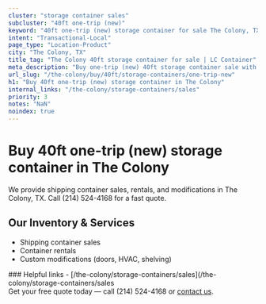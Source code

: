 ```yaml
---
cluster: "storage container sales"
subcluster: "40ft one-trip (new)"
keyword: "40ft one-trip (new) storage container for sale The Colony, TX"
intent: "Transactional-Local"
page_type: "Location-Product"
city: "The Colony, TX"
title_tag: "The Colony 40ft storage container for sale | LC Container"
meta_description: "Buy one-trip (new) 40ft storage container sale with local delivery in The Colony, TX. LC Container — local Since 2003. Request a fast quote today."
url_slug: "/the-colony/buy/40ft/storage-containers/one-trip-new"
h1: "Buy 40ft one-trip (new) storage container in The Colony"
internal_links: "/the-colony/storage-containers/sales"
priority: 3
notes: "NaN"
noindex: true
---
```


# Buy 40ft one-trip (new) storage container in The Colony

We provide shipping container sales, rentals, and modifications in The Colony, TX. Call (214) 524-4168 for a fast quote.

## Our Inventory & Services
- Shipping container sales
- Container rentals
- Custom modifications (doors, HVAC, shelving)

<div data-section="internal-links">
### Helpful links
- [/the-colony/storage-containers/sales](/the-colony/storage-containers/sales
</div>

<div data-section="cta">
Get your free quote today — call (214) 524-4168 or <a href="/contact">contact us</a>.
</div>

<script type="application/ld+json">{"@context":"https://schema.org","@type":"FAQPage","mainEntity":[{"@type":"Question","name":"How much does delivery cost in The Colony, TX?","acceptedAnswer":{"@type":"Answer","text":"Delivery costs vary by distance and container size. Most deliveries in The Colony, TX range from $150-$300. Call (214) 524-4168 for an exact quote based on your specific location."}},{"@type":"Question","name":"Do you offer financing or payment plans?","acceptedAnswer":{"@type":"Answer","text":"We accept major credit cards, checks, and can discuss commercial terms for bulk purchases. Call (214) 524-4168 to discuss options."}},{"@type":"Question","name":"Can you customize containers in The Colony, TX?","acceptedAnswer":{"@type":"Answer","text":"Yes — we perform modifications like doors, HVAC, insulation, and shelving. Request a custom quote at (214) 524-4168 or via our contact form."}}]}</script>
